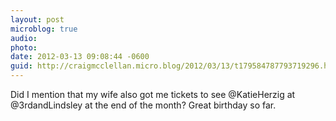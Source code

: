 ```yaml
---
layout: post
microblog: true
audio: 
photo: 
date: 2012-03-13 09:08:44 -0600
guid: http://craigmcclellan.micro.blog/2012/03/13/t179584787793719296.html
---
```

Did I mention that my wife also got me tickets to see @KatieHerzig at @3rdandLindsley at the end of the month? Great birthday so far.
